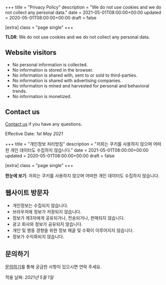 +++
title = "Privacy Policy"
description = "We do not use cookies and we do not collect any personal data."
date = 2021-05-01T08:00:00+00:00
updated = 2020-05-01T08:00:00+00:00
draft = false

[extra]
class = "page single"
+++

**TLDR**: We do not use cookies and we do not collect any personal data.

## Website visitors

- No personal information is collected.
- No information is stored in the browser.
- No information is shared with, sent to or sold to third-parties.
- No information is shared with advertising companies.
- No information is mined and harvested for personal and behavioral trends.
- No information is monetized.

## Contact us

[Contact us](https://github.com/aaranxu/adidoks) if you have any questions.

Effective Date: _1st May 2021_

+++
title = "개인정보 처리방침"
description = "저희는 쿠키를 사용하지 않으며 어떠한 개인 데이터도 수집하지 않습니다."
date = 2021-05-01T08:00:00+00:00
updated = 2020-05-01T08:00:00+00:00
draft = false

[extra]
class = "page single"
+++

**한눈에 보기**: 저희는 쿠키를 사용하지 않으며 어떠한 개인 데이터도 수집하지 않습니다.

## 웹사이트 방문자

- 개인정보는 수집되지 않습니다.
- 브라우저에 정보가 저장되지 않습니다.
- 정보가 제3자에게 공유되거나, 전송되거나, 판매되지 않습니다.
- 광고 회사와 정보가 공유되지 않습니다.
- 개인 및 행동 경향을 위한 정보 채굴 및 수확이 이루어지지 않습니다.
- 정보가 수익화되지 않습니다.

## 문의하기

[문의하기](https://github.com/lidarbtc/simples.kr)를 통해 궁금한 사항이 있으시면 연락 주세요.

적용 날짜: _2021년 5월 1일_
